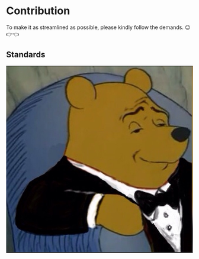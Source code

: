 # Contribution

To make it as streamlined as possible, please kindly follow the demands. 😉👉👈

## Standards

![](images/pooh-tux.png)